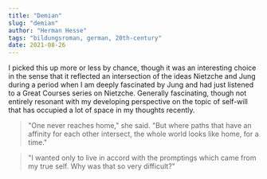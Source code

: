```yaml
---
title: "Demian"
slug: "demian"
author: "Herman Hesse"
tags: "bildungsroman, german, 20th-century"
date: 2021-08-26
---
```


I picked this up more or less by chance, though it was an interesting choice in the sense 
that it reflected an intersection of the ideas Nietzche and Jung 
during a period when I am deeply fascinated by Jung and had just listened 
to a Great Courses series on Nietzche.  Generally fascinating, though not 
entirely resonant with my developing perspective on the topic of self-will 
that has occupied a lot of space in my thoughts recently. 

> "One never reaches home," she said. "But where paths that have an affinity for each other intersect, the whole world looks like home, for a time."


> "I wanted only to live in accord with the promptings which came from my true self. Why was that so very difficult?"
